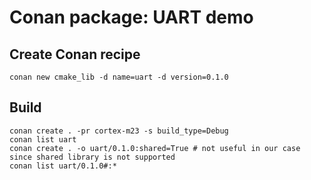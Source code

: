# Conan package: UART demo

## Create Conan recipe

    conan new cmake_lib -d name=uart -d version=0.1.0

## Build

    conan create . -pr cortex-m23 -s build_type=Debug
    conan list uart
    conan create . -o uart/0.1.0:shared=True # not useful in our case since shared library is not supported
    conan list uart/0.1.0#:*
